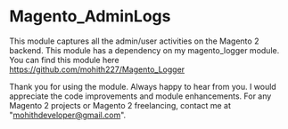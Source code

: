 # Magento_AdminLogs

This module captures all the admin/user activities on the Magento 2 backend. This module has a dependency on my magento_logger module. You can find this module here https://github.com/mohith227/Magento_Logger

Thank you for using the module. Always happy to hear from you. I would appreciate the code improvements and module enhancements. For any Magento 2 projects or Magento 2 freelancing, contact me at "mohithdeveloper@gmail.com".
